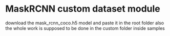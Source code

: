 # MaskRCNN custom dataset module

download the mask_rcnn_coco.h5 model and paste it in the root folder also the whole work is supposed to be done in the custom folder inside samples
